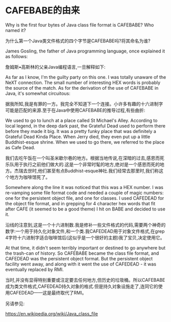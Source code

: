 # CAFEBABE的由来

Why is the first four bytes of Java class file format is CAFEBABE? Who named it?

为什么第一个Java类文件格式的四个字节是CAFEBABE吗?将其命名为谁?


James Gosling, the father of Java programming language, once explained it as follows:

詹姆斯•高斯林的父亲Java编程语言,一旦解释如下:


As far as I know, I'm the guilty party on this one. I was totally unaware of the NeXT connection. The small number of interesting HEX words is probably the source of the match. As for the derivation of the use of CAFEBABE in Java, it's somewhat circuitous:

据我所知,我是有罪的一方。我完全不知道下一个连接。小许多有趣的十六进制字可能是匹配的来源.至于在Java中使用CAFEBABE的推导过程,有些曲折:


We used to go to lunch at a place called St Michael's Alley. According to local legend, in the deep dark past, the Grateful Dead used to perform there before they made it big. It was a pretty funky place that was definitely a Grateful Dead Kinda Place. When Jerry died, they even put up a little Buddhist-esque shrine. When we used to go there, we referred to the place as Cafe Dead.

我们去吃午饭在一个叫圣米歇尔巷的地方。根据当地传说,在深暗的过去,感恩而死乐队用于执行之前他们做大的.这是一个非常时髦的地方,绝对是一个感恩而死的地方。杰瑞去世时,他们甚至有点Buddhist-esque神社.我们经常去那里时,我们称这个地方为咖啡馆死了。


Somewhere along the line it was noticed that this was a HEX number. I was re-vamping some file format code and needed a couple of magic numbers: one for the persistent object file, and one for classes. I used CAFEDEAD for the object file format, and in grepping for 4 character hex words that fit after CAFE (it seemed to be a good theme) I hit on BABE and decided to use it.

沿线的注意到,这是一个十六进制数.我是修补一些文件格式的代码,需要两个神奇的数字:一个用于持久化对象文件,和一个类.我CAFEDEAD用于对象文件格式,在grep 4字符十六进制字适合咖啡馆后(这似乎是一个很好的主题)我了宝贝,决定使用它。


At that time, it didn't seem terribly important or destined to go anywhere but the trash-can of history. So CAFEBABE became the class file format, and CAFEDEAD was the persistent object format. But the persistent object facility went away, and along with it went the use of CAFEDEAD - it was eventually replaced by RMI.


当时,并没有显得特别重要或注定要去任何地方,但历史的垃圾桶。所以CAFEBABE成为类文件格式,CAFEDEAD持久对象的格式.但是持久对象设施走了,连同它的使用CAFEDEAD——这是最终取代了RMI。





另请参见:

https://en.wikipedia.org/wiki/Java_class_file